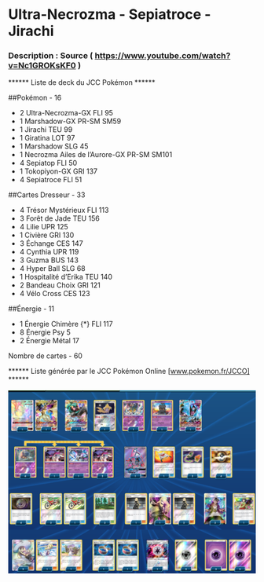 # Ultra-Necrozma - Sepiatroce - Jirachi


### Description : Source ( https://www.youtube.com/watch?v=Nc1GROKsKF0 )


****** Liste de deck du JCC Pokémon ******

##Pokémon - 16

* 2 Ultra-Necrozma-GX FLI 95
* 1 Marshadow-GX PR-SM SM59
* 1 Jirachi TEU 99
* 1 Giratina LOT 97
* 1 Marshadow SLG 45
* 1 Necrozma Ailes de l’Aurore-GX PR-SM SM101
* 4 Sepiatop FLI 50
* 1 Tokopiyon-GX GRI 137
* 4 Sepiatroce FLI 51

##Cartes Dresseur - 33

* 4 Trésor Mystérieux FLI 113
* 3 Forêt de Jade TEU 156
* 4 Lilie UPR 125
* 1 Civière GRI 130
* 3 Échange CES 147
* 4 Cynthia UPR 119
* 3 Guzma BUS 143
* 4 Hyper Ball SLG 68
* 1 Hospitalité d’Erika TEU 140
* 2 Bandeau Choix GRI 121
* 4 Vélo Cross CES 123

##Énergie - 11

* 1 Énergie Chimère {*} FLI 117
* 8 Énergie Psy  5
* 2 Énergie Métal  17

Nombre de cartes - 60

****** Liste générée par le JCC Pokémon Online [www.pokemon.fr/JCCO] ******


![alt text](img/Ultra-NecrozmaSepiatroceJirachi.png)
